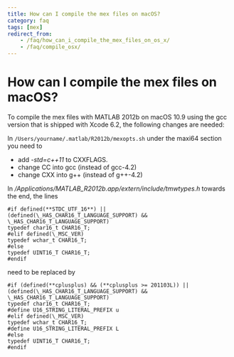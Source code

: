 ```yaml
---
title: How can I compile the mex files on macOS?
category: faq
tags: [mex]
redirect_from:
    - /faq/how_can_i_compile_the_mex_files_on_os_x/
    - /faq/compile_osx/
---
```


# How can I compile the mex files on macOS?

To compile the mex files with MATLAB 2012b on macOS 10.9 using the gcc version that is shipped with Xcode 6.2, the following changes are needed:

In `/Users/yourname/.matlab/R2012b/mexopts.sh` under the maxi64 section you need to

- add _-std=c++11_ to CXXFLAGS.
- change CC into gcc (instead of gcc-4.2)
- change CXX into g++ (instead of g++-4.2)

In _/Applications/MATLAB_R2012b.app/extern/include/tmwtypes.h_ towards the end, the lines

    #if defined(**STDC_UTF_16**) || (defined(\_HAS_CHAR16_T_LANGUAGE_SUPPORT) && \_HAS_CHAR16_T_LANGUAGE_SUPPORT)
    typedef char16_t CHAR16_T;
    #elif defined(\_MSC_VER)
    typedef wchar_t CHAR16_T;
    #else
    typedef UINT16_T CHAR16_T;
    #endif

need to be replaced by

    #if (defined(**cplusplus) && (**cplusplus >= 201103L)) || (defined(\_HAS_CHAR16_T_LANGUAGE_SUPPORT) && \_HAS_CHAR16_T_LANGUAGE_SUPPORT)
    typedef char16_t CHAR16_T;
    #define U16_STRING_LITERAL_PREFIX u
    #elif defined(\_MSC_VER)
    typedef wchar_t CHAR16_T;
    #define U16_STRING_LITERAL_PREFIX L
    #else
    typedef UINT16_T CHAR16_T;
    #endif
